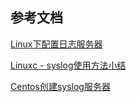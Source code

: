## 参考文档

[Linux下配置日志服务器](https://blog.csdn.net/xiayun1995/article/details/83962934)

[Linuxc - syslog使用方法小结](https://segmentfault.com/a/1190000019806965)

[Centos创建syslog服务器](https://www.solves.com.cn/it/wlyx/fwq/2019-09-27/5522.html)